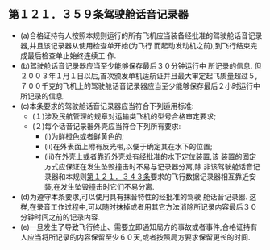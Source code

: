 ## 第１２１．３５９条驾驶舱话音记录器

- (a)合格证持有人按照本规则运行的所有飞机应当装备经批准的驾驶舱话音记录器,并且该记录器从使用检查单开始(为飞行 而起动发动机之前),到飞行结束完成最后检查单止始终连续工 作.
- (b)驾驶舱话音记录器应当至少能够保存最后３０分钟运行中 所记录的信息. 但２００３年１月１日以后,首次颁发单机适航证并且最大审定起飞质量超过５,７００千克的飞机上的驾驶舱话音记录器应当至少能够保存最后２小时运行中所记录的信息.
- (c)本条要求的驾驶舱话音记录器应当符合下列适用标准:
	+ (１)涉及民航管理的规章对运输类飞机的型号合格审定要求;
	+ (２)每个话音记录器外壳应当符合下列所有要求:
		* (i)为鲜橙色或者鲜黄色的;
		* (ii)在外表面上附有反光带,以便于确定其在水下的位置;
		* (iii)在外壳上或者靠近外壳处有经批准的水下定位装置,该 装置的固定方式应保证在发生坠毁撞击时不易与记录器分离,除 非该驾驶舱话音记录器和本规则[第１２１．３４３条](343.md)要求的飞行数据记录器相互靠近安装,在发生坠毁撞击时它们不易分离.
- (d)为遵守本条要求,可以使用具有抹音特性的经批准的驾驶 舱话音记录器. 这样,在录音工作过程中,可以随时抹掉或者用其它方法消除所记录内容最后３０分钟时间之前的记录内容.
- (e)一旦发生了导致飞行终止、需要立即通知局方的事故或者事件,合格证持有人应当将所记录的内容保留至少６０天,或者按照局方要求保留更长的时间.